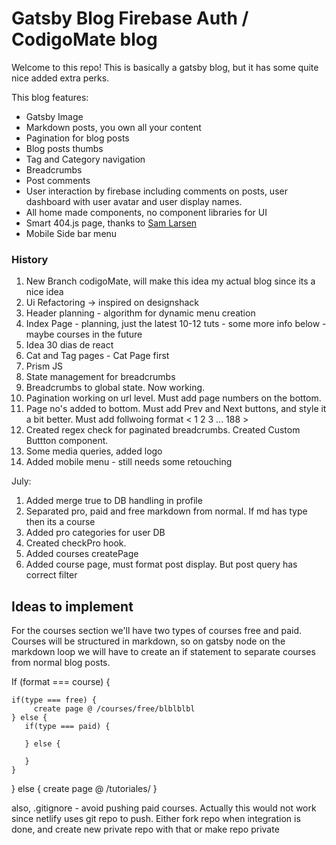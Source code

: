 # Gatsby Blog Firebase Auth / CodigoMate blog
Welcome to this repo!
This is basically a gatsby blog, but it has some quite nice added extra perks.

This blog features:

* Gatsby Image
* Markdown posts, you own all your content
* Pagination for blog posts
* Blog posts thumbs
* Tag and Category navigation
* Breadcrumbs
* Post comments
* User interaction by firebase including comments on posts, user dashboard with user avatar and user display names.
* All home made components, no component libraries for UI
* Smart 404.js page, thanks to [Sam Larsen](https://sld.codes/articles/Rethinking-404-Pages)
* Mobile Side bar menu

### History

1. New Branch codigoMate, will make this idea my actual blog since its a nice idea
2. Ui Refactoring -> inspired on designshack
3. Header planning - algorithm for dynamic menu creation
4. Index Page - planning, just the latest 10-12 tuts - some more info below - maybe courses in the future
5. Idea 30 dias de react
6. Cat and Tag pages - Cat Page first
7. Prism JS
8. State management for breadcrumbs
9. Breadcrumbs to global state. Now working.
10. Pagination working on url level. Must add page numbers on the bottom. 
11. Page no's added to bottom. Must add Prev and Next buttons, and style it a bit better. Must add follwoing format < 1 2 3 ... 188 >
12. Created regex check for paginated breadcrumbs. Created Custom Buttton component.
13. Some media queries, added logo
14. Added mobile menu - still needs some retouching


July:
1. Added merge true to DB handling in profile
2. Separated pro, paid and free markdown from normal. If md has type then its a course
3. Added pro categories for user DB
4. Created checkPro hook.
5. Added courses createPage
6. Added course page, must format post display. But post query has correct filter







## Ideas to implement

For the courses section we'll have two types of courses free and paid.
Courses will be structured in markdown, so on gatsby node on the markdown loop we will have to create an if statement to separate courses from normal blog posts.

If (format === course) {

    if(type === free) {
         create page @ /courses/free/blblblbl
    } else {
       if(type === paid) {

       } else {

       }
    }

} else {
    create page @ /tutoriales/
}

also, .gitignore - avoid pushing paid courses. Actually this would not work since netlify uses git repo to push. Either fork repo when integration is done, and create new private repo with that or make repo private